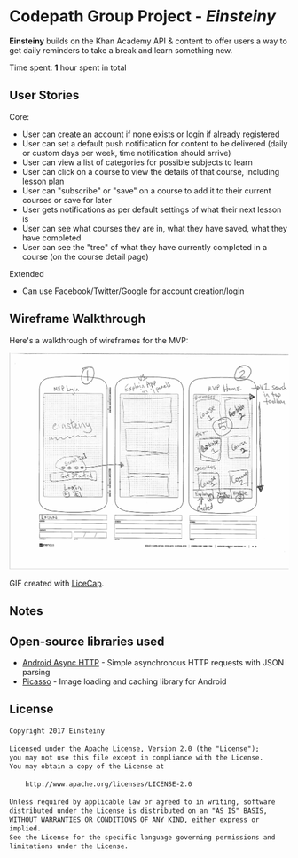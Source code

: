 # Codepath Group Project - *Einsteiny*

**Einsteiny** builds on the Khan Academy API & content to offer users a way to get daily reminders to take a break and learn something new.

Time spent: **1** hour spent in total

## User Stories

Core:
* User can create an account if none exists or login if already registered
* User can set a default push notification for content to be delivered (daily or custom days per week, time notification should arrive)
* User can view a list of categories for possible subjects to learn
* User can click on a course to view the details of that course, including lesson plan
* User can "subscribe" or "save" on a course to add it to their current courses or save for later
* User gets notifications as per default settings of what their next lesson is
* User can see what courses they are in, what they have saved, what they have completed
* User can see the "tree" of what they have currently completed in a course (on the course detail page)


Extended
* Can use Facebook/Twitter/Google for account creation/login

## Wireframe Walkthrough

Here's a walkthrough of wireframes for the MVP:

<img src='https://github.com/Einsteiny/einsteiny/blob/master/resources/wireframes.gif' title='Wireframes Walkthrough' width='' alt='Wireframes Walkthrough' />

GIF created with [LiceCap](http://www.cockos.com/licecap/).

## Notes


## Open-source libraries used

- [Android Async HTTP](https://github.com/loopj/android-async-http) - Simple asynchronous HTTP requests with JSON parsing
- [Picasso](http://square.github.io/picasso/) - Image loading and caching library for Android

## License

    Copyright 2017 Einsteiny

    Licensed under the Apache License, Version 2.0 (the "License");
    you may not use this file except in compliance with the License.
    You may obtain a copy of the License at

        http://www.apache.org/licenses/LICENSE-2.0

    Unless required by applicable law or agreed to in writing, software
    distributed under the License is distributed on an "AS IS" BASIS,
    WITHOUT WARRANTIES OR CONDITIONS OF ANY KIND, either express or implied.
    See the License for the specific language governing permissions and
    limitations under the License.
